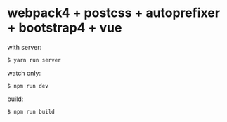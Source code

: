 # webpack4 + postcss + autoprefixer + bootstrap4 + vue

with server:

```
$ yarn run server
```

watch only:

```
$ npm run dev
```

build:

```
$ npm run build
```

